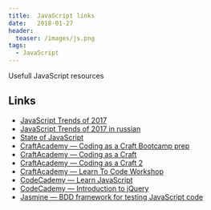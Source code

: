 ```yaml
---
title:  JavaScript links
date:   2018-01-27
header:
  teaser: /images/js.png
tags:
  - JavaScript
---
```


Usefull JavaScript resources

## Links

* [JavaScript Trends of 2017][Trends]
* [JavaScript Trends of 2017 in russian][TrendsRU]
* [State of JavaScript][StateofJS]
* [CraftAcademy — Coding as a Craft Bootcamp prep][CAPrepCraft]
* [CraftAcademy — Coding as a Craft][CACraft]
* [CraftAcademy — Coding as a Craft 2][CACraft2]
* [CraftAcademy — Learn To Code Workshop][CAWorkshop]
* [CodeCademy — Learn JavaScript][JS]
* [CodeCademy — Introduction to jQuery][jquery]
* [Jasmine — BDD framework for testing JavaScript code][Jasmine]

[Trends]: https://medium.freecodecamp.org/i-just-asked-23-000-developers-what-they-think-of-javascript-heres-what-i-learned-9a06b61998fa
[TrendsRU]: https://tproger.ru/translations/javascript-trends-2018/
[StateofJS]: https://stateofjs.com
[CAPrepCraft]: https://www.gitbook.com/book/craftacademy/caa_precourse/details
[CACraft]: https://www.gitbook.com/book/craftacademy/coding-as-a-craft/details
[CACraft2]: https://www.gitbook.com/book/craftacademy/coding-as-a-craft-2-0/details
[CAWorkshop]: https://www.gitbook.com/book/craftacademy/workshop/details
[JS]: https://www.codecademy.com/learn/learn-javascript
[jquery]: https://www.codecademy.com/learn/learn-jquery
[Jasmine]: https://jasmine.github.io
